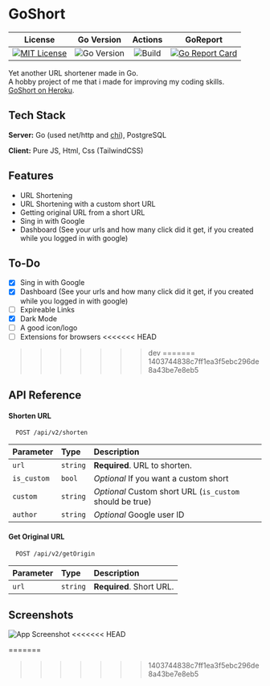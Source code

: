 
# GoShort
License             |  Go Version | Actions | GoReport
:-------------------------:|:-------------------------:|:--:|:--:
[![MIT License](https://img.shields.io/github/license/batt0s/goshort?style=flat-square)](https://github.com/batt0s/goshort/blob/master/LICENSE) | ![Go Version](https://img.shields.io/github/go-mod/go-version/batt0s/goshort/master?label=Go%20Version&logo=go&style=flat-square) | ![Build](https://img.shields.io/github/workflow/status/batt0s/goshort/Go/master?style=flat-square) | [![Go Report Card](https://goreportcard.com/badge/github.com/batt0s/goshort)](https://goreportcard.com/report/github.com/batt0s/goshort)

Yet another URL shortener made in Go. \
A hobby project of me that i made for improving my coding skills.\
[GoShort on Heroku](https://goshrt.herokuapp.com).




## Tech Stack

**Server:** Go (used net/http and [chi](https://github.com/go-chi/chi)), PostgreSQL

**Client:** Pure JS, Html, Css (TailwindCSS)


## Features

- URL Shortening
- URL Shortening with a custom short URL
- Getting original URL from a short URL
- Sing in with Google
- Dashboard (See your urls and how many click did it get, if you created while you logged in with google)


## To-Do
- [x] Sing in with Google
- [x] Dashboard (See your urls and how many click did it get, if you created while you logged in with google)
- [ ] Expireable Links
- [x] Dark Mode
- [ ] A good icon/logo
- [ ] Extensions for browsers
<<<<<<< HEAD
>>>>>>> dev
=======
>>>>>>> 1403744838c7ff1ea3f5ebc296de8a43be7e8eb5
## API Reference

#### Shorten URL

```
  POST /api/v2/shorten
```

| Parameter | Type     | Description                |
| :-------- | :------- | :------------------------- |
| `url` | `string` | **Required**. URL to shorten. |
| `is_custom` | `bool` | *Optional* If you want a custom short |
| `custom` | `string` | *Optional* Custom short URL (`is_custom` should be true) |
| `author` | `string` | *Optional* Google user ID |



#### Get Original URL

```
  POST /api/v2/getOrigin
```


| Parameter | Type     | Description                |
| :-------- | :------- | :------------------------- |
| `url` | `string` | **Required**. Short URL. |


## Screenshots

![App Screenshot](https://i.imgur.com/9qoWbQd.png)
<<<<<<< HEAD

=======
>>>>>>> 1403744838c7ff1ea3f5ebc296de8a43be7e8eb5
